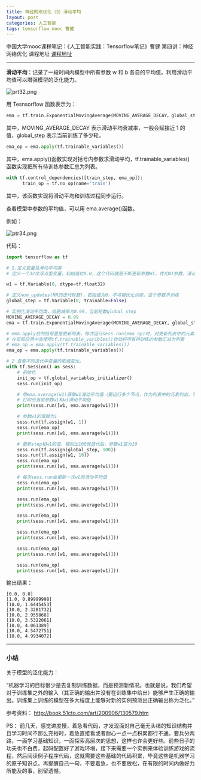 ```yaml
---
title: 神经网络优化（3）滑动平均
layout: post
categories: 人工智能
tags: tensorflow mooc 曹健
---
```

中国大学mooc课程笔记：《人工智能实践：Tensorflow笔记》曹健 第四讲：神经网络优化 课程地址
[<u>课程地址</u>](https://www.icourse163.org/learn/PKU-1002536002?tid=1003797005#/learn/announce)

-------

<b>滑动平均</b>：记录了一段时间内模型中所有参数 w 和 b 各自的平均值。利用滑动平均值可以增强模型的泛化能力。

![prt32.png](https://i.loli.net/2019/02/23/5c70ad2ade727.png)

用 Tesnsorflow 函数表示为： 

```python
ema = tf.train.ExponentialMovingAverage(MOVING_AVERAGE_DECAY，global_step) 
```

其中，MOVING_AVERAGE_DECAY 表示滑动平均衰减率，一般会赋接近 1 的值，global_step 表示当前训练了多少轮。 

```python
ema_op = ema.apply(tf.trainable_variables())
```

其中，ema.apply()函数实现对括号内参数求滑动平均，tf.trainable_variables()函数实现把所有待训练参数汇总为列表。 

```python
with tf.control_dependencies([train_step, ema_op]): 
      train_op = tf.no_op(name='train') 
```

其中，该函数实现将滑动平均和训练过程同步运行。 

查看模型中参数的平均值，可以用 ema.average()函数。 


例如：

![ptr34.png](https://i.loli.net/2019/02/23/5c70ae0f8ce54.png)

代码：

```python
import tensorflow as tf

# 1.定义变量及滑动平均类
# 定义一个32位浮点型变量，初始值位0.0，这个代码就是不断更新参数W1，优化W1参数，滑动平均个W1的影子

w1 = tf.Variable(0, dtype=tf.float32)

# 定义num_updates(NN的迭代轮数)，初始值为0，不可被优化训练，这个参数不训练
global_step = tf.Variable(0, trainable=False)

# 实例化滑动平均类，给删减率为0.99，当前轮数global_step
MOVING_AVERAGE_DECAY = 0.99
ema = tf.train.ExponentialMovingAverage(MOVING_AVERAGE_DECAY, global_step)

# ema.apply后的括号里是更新列表，每次运行sess.run(ema_op)时，对更新列表中的元素求滑动平均值。
# 在实际应用中会使用tf.trainable_varibles()自动将所有待训练的参数汇总为列表
# ema_op = ema.apply(tf.trainable_variables())
ema_op = ema.apply(tf.trainable_variables())

# 2 查看不同迭代中变量的取值变化。
with tf.Session() as sess:
    # 初始化
    init_op = tf.global_variables_initializer()
    sess.run(init_op)

    # 用ema.average(w1)获取w1滑动平均值（要运行多个节点，作为列表中的元素列出，写在sess.run中）
    # 打印出当前参数w1和w1滑动平均值
    print(sess.run([w1, ema.average(w1)]))

    # 参数w1的值赋为1
    sess.run(tf.assign(w1, 1))
    sess.run(ema_op)
    print(sess.run([w1, ema.average(w1)]))

    # 更新step和w1的值，模拟出100轮迭代后，参数w1变为10
    sess.run(tf.assign(global_step, 100))
    sess.run(tf.assign(w1, 10))
    sess.run(ema_op)
    print(sess.run([w1, ema.average(w1)]))

    # 每次sess.run会更新一次w1的滑动平均值
    sess.run(ema_op)
    print(sess.run([w1, ema.average(w1)]))

    sess.run(ema_op)
    print(sess.run([w1, ema.average(w1)]))

    sess.run(ema_op)
    print(sess.run([w1, ema.average(w1)]))

    sess.run(ema_op)
    print(sess.run([w1, ema.average(w1)]))

    sess.run(ema_op)
    print(sess.run([w1, ema.average(w1)]))

    sess.run(ema_op)
    print(sess.run([w1, ema.average(w1)]))
```

输出结果：

```
[0.0, 0.0]
[1.0, 0.89999998]
[10.0, 1.6445453]
[10.0, 2.3281732]
[10.0, 2.955868]
[10.0, 3.5322061]
[10.0, 4.061389]
[10.0, 4.5472751]
[10.0, 4.9934072]
```

-------
### 小结

关于模型的泛化能力：

“机器学习的目标很少是去复制训练数据，而是预测新情况。也就是说，我们希望对于训练集之外的输入（其正确的输出并没有在训练集中给出）能够产生正确的输出。训练集上训练的模型在多大程度上能够对新的实例预测出正确输出称为泛化。”

参考资料： http://book.51cto.com/art/200906/130579.htm


PS：
前几天，感觉进度慢，着急看代码，才发现面对自己毫无头绪的知识结构并且学习时间不那么充裕时，着急直接看或者耐心一点一点积累都行不通。要兵分两路，一面学习基础知识，一面探索高层次的思想，这样也许会更好些。前些日子的功夫也不白费，起码配置好了游戏环境，接下来需要一个实例来体验训练游戏的流程，然后阅读例子程序代码，这就需要这些基础的代码积累，毕竟这些是机器学习的原子知识点。再提醒自己一句，不要着急，也不要放松，在有限的时间内做好力所能及的事，别留遗憾。